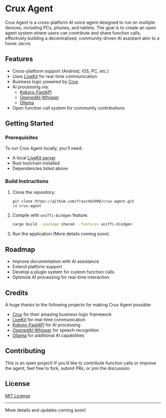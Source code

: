 # Crux Agent

Crux Agent is a cross-platform AI voice agent designed to run on multiple devices, including PCs, phones, and tablets. The goal is to create an open agent system where users can contribute and share function calls, effectively building a decentralized, community-driven AI assistant akin to a home Jarvis.

## Features
- Cross-platform support (Android, iOS, PC, etc.)
- Uses [LiveKit](https://github.com/livekit/livekit) for real-time communication
- Business logic powered by [Crux](https://github.com/redbadger/crux)
- AI processing via:
  - [Kokoro-FastAPI](https://github.com/remsky/Kokoro-FastAPI)
  - [OpenedAI-Whisper](https://github.com/matatonic/openedai-whisper)
  - [Ollama](https://github.com/ollama/ollama)
- Open function call system for community contributions

## Getting Started

### Prerequisites
To run Crux Agent locally, you'll need:

- A local [LiveKit server](https://github.com/livekit/livekit)
- Rust toolchain installed
- Dependencies listed above

### Build Instructions

1. Clone the repository:
   ```sh
   git clone https://github.com/fraschm1998/crux-agent.git
   cd crux-agent
   ```

2. Compile with `uniffi-bindgen` feature:
   ```sh
   cargo build --package shared --features uniffi-bindgen
   ```

3. Run the application (More details coming soon).

## Roadmap
- Improve documentation with AI assistance
- Extend platform support
- Develop a plugin system for custom function calls
- Optimize AI processing for real-time interaction

## Credits
A huge thanks to the following projects for making Crux Agent possible:
- [Crux](https://github.com/redbadger/crux) for their amazing business logic framework
- [LiveKit](https://github.com/livekit/livekit) for real-time communication
- [Kokoro-FastAPI](https://github.com/remsky/Kokoro-FastAPI) for AI processing
- [OpenedAI-Whisper](https://github.com/matatonic/openedai-whisper) for speech recognition
- [Ollama](https://github.com/ollama/ollama) for additional AI capabilities

## Contributing
This is an open project! If you’d like to contribute function calls or improve the agent, feel free to fork, submit PRs, or join the discussion.

## License
[MIT License](LICENSE)

---
More details and updates coming soon!
